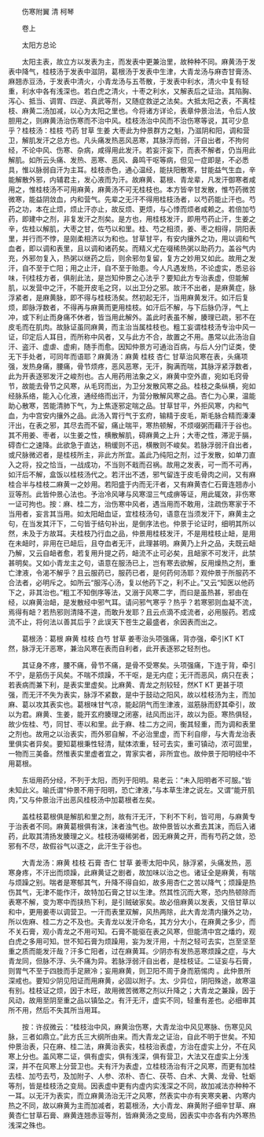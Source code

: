 <!-- { "loadSidebar": true } -->


　　伤寒附翼 清 柯琴

　　卷上

　　太阳方总论

　　太阳主表，故立方以发表为主，而发表中更兼治里，故种种不同。麻黄汤于发表中降气，桂枝汤于发表中滋阴，葛根汤于发表中生津，大青龙汤与麻杏甘膏汤、麻翘赤豆汤，于发表中清火，小青龙汤与五苓散，于发表中利水，清火中复有轻重，利水中各有浅深也。若白虎之清火，十枣之利水，又解表后之证治。其陷胸、泻心、抵当、调胃、四逆、真武等剂，又随症救逆之法矣。大抵太阳之表，不离桂枝、麻黄二汤加减，以心为太阳之里也。今将诸方详论，表章仲景治法，令后人放胆用之，则麻黄汤治伤寒而不治中风。桂枝汤治中风而不治伤寒等说，其可少息乎？桂枝汤：桂枝 芍药 甘草 生姜 大枣此为仲景群方之魁，乃滋阴和阳，调和营卫，解肌发汗之总方也。凡头痛发热恶风恶寒，其脉浮而弱，汗自出者，不拘何经，不论中风、伤寒、杂病，咸得用此发汗。若妄汗妄下，而表不解者，仍当用此解肌。如所云头痛、发热、恶寒、恶风、鼻鸣干呕等病，但见一症即是，不必悉具，惟以脉弱自汗为主耳。桂枝赤色，通心温经，能扶阳散寒，甘能益气生血，辛能解散外邪，内辅君主，发心液而为汗。故麻黄、葛根、青龙辈，凡发汗御寒者咸用之，惟桂枝汤不可用麻黄，麻黄汤不可无桂枝也。本方皆辛甘发散，惟芍药微苦微寒，能益阴敛血，内和营气。先辈之无汗不得用桂枝汤者，以芍药能止汗也。芍药之功，本在止烦，烦止汗亦止，故反烦、更烦，与心悸而烦者咸赖之。若倍加芍药，即建中之剂，非复发汗之剂矣。是方也，用桂枝发汗，即用芍药止汗，生姜之辛，佐桂以解肌，大枣之甘，佐芍以和里。桂、芍之相须，姜、枣之相得，阴阳表里，并行而不悖，是刚柔相济以为和也。甘草甘平，有安内攘外之功，用以调和气血者，即以调和表里，且以调和诸药矣。而精义尤在啜稀热粥以助药力。盖谷气内充，外邪勿复入，热粥以继药之后，则余邪勿复留，复方之妙用又如此。故用之发汗，自不至于亡阳；用之止汗，自不至于贻患。今人凡遇发热，不论虚实，悉忌谷味，刊桂枝方者，俱削此法，是岂知仲景之心法乎？要知此方专治表虚，但能解肌，以发营中之汗，不能开皮毛之窍，以出卫分之邪。故汗不出者，是麻黄症，脉浮紧者，是麻黄脉，即不得与桂枝汤矣。然初起无汗，当用麻黄发汗。如汗后复烦，即脉浮数者，不得再与麻黄而更用桂枝。如汗后不解，与下后脉仍浮，气上冲，或下利止而身痛不休者，皆当用此解外。盖此时表虽不解，腠理已疏，邪不在皮毛而在肌肉。故脉证虽同麻黄，而主治当属桂枝也。粗工妄谓桂枝汤专治中风一证，印定后人耳目，而所称中风者，又与此方不合，故置之不用。愚常以此汤治自汗、盗汗、虚虐、虚痢，随手而愈。因知仲景方可通治百病，与后人分门证类，使无下手处者，可同年而语耶？麻黄汤：麻黄 桂枝 杏仁 甘草治风寒在表，头痛项强，发热身痛，腰痛，骨节烦疼，恶风恶寒，无汗，胸满而喘，其脉浮紧浮数者，此为开表逐邪发汗之峻剂也。古人用药用法象之义，麻黄中空外直，宛如毛窍骨节，故能去骨节之风寒，从毛窍而出，为卫分发散风寒之品。桂枝之条纵横，宛如经脉系络，能入心化液，通经络而出汗，为营分散解风寒之品。杏仁为心果，温能助心散寒，苦能清肺下气，为上焦逐邪定喘之品。甘草甘平，外拒风寒，内和气血，为中宫安内攘外之品。此汤入胃行气于玄府，输精于皮毛，斯毛脉合精而溱溱汗出，在表之邪，其尽去而不留，痛止喘平，寒热顿解，不烦啜粥而藉汗于谷也。其不用姜、枣者，以生姜之性，横散解肌，碍麻黄之上升；大枣之性，滞泥于膈，碍杏仁之速降。此欲急于直达，稍缓则不迅，横散则不峻矣。若脉浮弱汗自出者，或尺脉微迟者，是桂枝所主，非此方所宜。盖此乃纯阳之剂，过于发散，如单刀直入之将，投之恰当，一战成功，不当则不戢而召祸。故用之发表，可一而不可再，如汗后不解，盒饭以桂枝汤代之。若汗出不透，邪气留连于皮毛骨肉之间，又有麻桂合半与桂枝二麻黄一之妙用。若阳盛于内而无汗者，又有麻黄杏仁石膏连翘赤小豆等剂。此皆仲景心法也。予治冷风哮与风寒湿三气成痹等证，用此辄效，非伤寒一证可拘也。按：麻、桂二方，治伤寒中风者，遇当用而不敢用，注疏伤寒家于不当用者，妄言其当用。如太阳衄血证，宜桂枝汤句，语意在当须发汗下，麻黄主之句，在当发其汗下，二句皆于结句补出，是倒序法也。仲景于论证时，细明其所以然，未及于方故耳。夫桂枝乃行血之品，仲景用桂枝发汗，不是用桂枝止衄，是用在未衄时，非用在已衄后，且夺血者无汗，此理甚明。麻黄乃上升之品，夫既云衄乃解，又云自衄者愈，若复用升提之药，衄流不止可必矣，且衄家不可发汗，此禁甚明矣。又如小青龙主之句，语意在服汤已上，岂有寒去欲解，反用燥热之剂，重亡津液，令渴不解乎？且云服药已，服药已者，是何药何汤耶？观仲景于所服药不合法者，必明斥之。如所云“服泻心汤，复以他药下之，利不止。”又云“知医以他药下之，非其治也。”粗工不知倒序等法，又溺于风寒二字，而曰是虽热甚，邪由在经，以麻黄治衄，是发散经中邪气耳。请问邪气寒乎？热乎？若寒邪则血凝不流，焉得有衄？若热邪则清降不遑，而敢升发耶？且云点滴不成流者，必用服药。若成流不止，将何法以善其后乎？此误天下苍生之最盛者，余因表而出之。

　　葛根汤：葛根 麻黄 桂枝 白芍 甘草 姜枣治头项强痛，背亦强，牵引KT KT 然，脉浮无汗恶寒，兼治风寒在表而自利者，此开表逐邪之轻剂也。

　　其证身不疼，腰不痛，骨节不痛，是骨不受寒矣。头项强痛，下连于背，牵引不宁，是筋伤于风矣。不喘不烦躁，不干呕，是无内症；无汗而恶风，病只在表；若表病而兼下利，是表实里虚矣。比麻黄、青龙之剂较轻，然KT KT 更甚于项强，而无汗不失为表实，脉浮不紧数，是中于鼓动之阳风，故以桂枝汤为主，而加麻、葛以攻其表实也。葛根味甘气凉，能起阴气而生津液，滋筋脉而舒其牵引，故以为君。麻黄、生姜，能开玄府腠理之闭塞，祛风而出汗，故以为臣。寒热俱轻，故少佐桂、芍，同甘、枣以和里。此于麻、桂二方之间，衡其轻重，而为调和表里之剂也。故用之以治表实，而外邪自解，不必治里虚，而下利自瘳，与大青龙治表里俱实者异矣。要知葛根秉性轻清，赋体浓重，轻可去实，重可镇动，浓可固里，一物而三美备。然惟表实里虚者宜之，胃家实者，非所宜也。故仲景于阳明经中不用葛根。

　　东垣用药分经，不列于太阳，而列于阳明。易老云：“未入阳明者不可服。”皆未知此义。喻氏谓“仲景不用于阳明，恐亡津液，”与本草生津之说左。又谓“能开肌肉，”又与仲景治汗出恶风桂枝汤中加葛根者左矣。

　　盖桂枝葛根俱是解肌和里之剂，故有汗无汗，下利不下利，皆可用，与麻黄专于治表者不同。麻黄葛根俱有沫，沫者浊气也。故仲景皆以水煮去其沫，而后入诸药，此取其清扬发腠理之义。桂枝汤啜稀粥者，因无麻黄之开，而有芍药之敛，恐邪有不尽，故假谷气以逐之，此汗生于谷也。

　　大青龙汤：麻黄 桂枝 石膏 杏仁 甘草 姜枣太阳中风，脉浮紧，头痛发热，恶寒身疼，不汗出而烦躁，此麻黄证之剧者，故加味以治之也。诸证全是麻黄，有喘与烦躁之别。喘者是寒郁其气，升降不得自如，故多用杏仁之苦以降气；烦躁是热伤其气，无津不能作汗，故特加石膏之甘以生津。然其性沉而大寒，恐内热顿除而表寒不解，变为寒中而挟热下利，是引贼破家矣。故必倍麻黄以发表，又倍甘草以和中，更用姜枣以调营卫。一汗而表里双解，风热两除，此大青龙清内攘外之功，所以佐麻、桂二方之不及也。夫青龙以发汗命名，其方分大小，在麻黄之多少，而不关石膏，观小青龙之不用可知。石膏不能驱在表之风寒，但能清中宫之燔灼，观白虎之多用可知。世不知石膏为烦躁用，妄为发汗用，十剂之轻可去实，岂至坚至重之质而能发汗哉？汗多亡阳者，过在麻黄耳。少阴亦有发热恶寒烦躁之症，与大青龙同，但脉不浮、头不痛为异。若脉浮弱汗自出者，是桂枝证。二证妄与石膏，则胃气不至于四肢而手足厥冷；妄用麻黄，则卫阳不周于身而筋惕肉 。此仲景所深戒也。要知少阴见阳证而用麻黄，必固以附子。太、少异位，阴阳殊途，故寒温有别。桂枝证之烦，因于木旺，故用微苦微寒之剂以升降之；大青龙之兼躁，因于风动，故用至阴至重之品以镇坠之。有汗无汗，虚实不同，轻重有差也。必细审其所不用，然后不失其所当用耳。

　　按：许叔微云：“桂枝治中风，麻黄治伤寒，大青龙治中风见寒脉、伤寒见风脉，三者如鼎立。”此方氏三大纲所由来。而大青龙之证治，自此不明于世矣。不知仲景治表，只在麻、桂二法，麻黄治表实，桂枝治表虚，方治在虚实上分，不在风寒上分也。盖风寒二证，俱有虚实，俱有浅深，俱有营卫，大法又在虚实上分浅深，并不在风寒上分营卫也。夫有汗为表虚，立桂枝汤治有汗之风寒，而更有加桂去桂、加芍去芍，及加附子、人参、浓朴、杏仁、茯苓、白术、大黄、龙骨、牡蛎等剂，皆是桂枝汤之变局。因表虚中更有内虚内实浅深之不同，故加减法亦种种不一耳。以无汗为表实，而立麻黄汤治无汗之风寒，然表实中亦有夹寒夹暑、内寒内热之不同，故以麻黄为主而加减者，若葛根汤，大小青龙、麻黄附子细辛甘草、麻黄杏仁甘草石膏、麻黄连翘赤豆等剂，皆麻黄汤之变局，因表实中亦各有内外寒热浅深之殊也。

